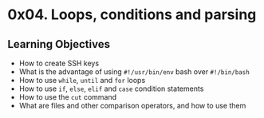 # 0x04. Loops, conditions and parsing

## Learning Objectives

- How to create SSH keys  
- What is the advantage of using `#!/usr/bin/env` bash over `#!/bin/bash`  
- How to use `while`, `until` and `for` loops  
- How to use `if`, `else`, `elif` and `case` condition statements  
- How to use the `cut` command  
- What are files and other comparison operators, and how to use them  
